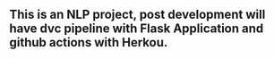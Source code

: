 ## This is an NLP project, post development will have dvc pipeline with Flask Application and github actions with Herkou.